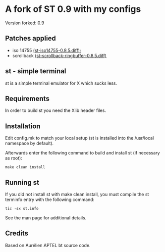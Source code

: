 # A fork of ST 0.9 with my configs

Version forked: [0.9](https://dl.suckless.org/st/st-0.9.tar.gz)

## Patches applied

* iso 14755 [(st-iso14755-0.8.5.diff)][iso];
* scrollback [(st-scrollback-ringbuffer-0.8.5.diff)][scrollback]

[iso]: https://st.suckless.org/patches/iso14755/st-iso14755-0.8.5.diff
[scrollback]: https://st.suckless.org/patches/scrollback/st-scrollback-ringbuffer-0.8.5.diff

st - simple terminal
--------------------
st is a simple terminal emulator for X which sucks less.


Requirements
------------
In order to build st you need the Xlib header files.


Installation
------------
Edit config.mk to match your local setup (st is installed into
the /usr/local namespace by default).

Afterwards enter the following command to build and install st (if
necessary as root):

    make clean install


Running st
----------
If you did not install st with make clean install, you must compile
the st terminfo entry with the following command:

    tic -sx st.info

See the man page for additional details.

Credits
-------
Based on Aurélien APTEL <aurelien dot aptel at gmail dot com> bt source code.
